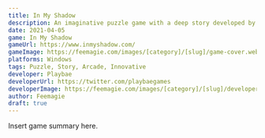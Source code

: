 ```yaml
---
title: In My Shadow
description: An imaginative puzzle game with a deep story developed by Playbae
date: 2021-04-05
game: In My Shadow
gameUrl: https://www.inmyshadow.com/
gameImage: https://feemagie.com/images/[category]/[slug]/game-cover.webp
platforms: Windows
tags: Puzzle, Story, Arcade, Innovative
developer: Playbae
developerUrl: https://twitter.com/playbaegames
developerImage: https://feemagie.com/images/[category]/[slug]/developer.webp
author: Feemagie
draft: true
---
```


Insert game summary here.